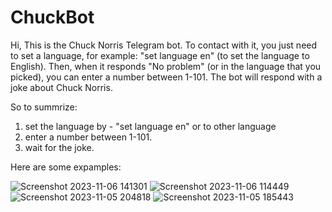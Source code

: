 # ChuckBot




Hi,
This is the Chuck Norris Telegram bot.
To contact with it, you just need to set a language, for example: "set language en" (to set the language to English).
Then, when it responds "No problem" (or in the language that you picked), you can enter a number between 1-101.
The bot will respond with a joke about Chuck Norris.

So to summrize:
1. set the language by - "set language en" or to other language
2. enter a number between 1-101.
3. wait for the joke.

Here are some expamples:

![Screenshot 2023-11-06 141301](https://github.com/RafaelNavon/ChuckBot/assets/44645278/4770c7dc-458d-464a-932c-0a0c732632f6)
![Screenshot 2023-11-06 114449](https://github.com/RafaelNavon/ChuckBot/assets/44645278/673d629d-aa85-4655-bd9a-28403527864b)
![Screenshot 2023-11-05 204818](https://github.com/RafaelNavon/ChuckBot/assets/44645278/97e4a674-4e14-40df-a16f-e3f8ad0a1132)
![Screenshot 2023-11-05 185443](https://github.com/RafaelNavon/ChuckBot/assets/44645278/ba367aa9-dbb0-4aab-8b22-faa066ce17db)
